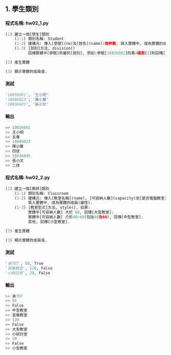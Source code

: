 ## 1. 學生類別

#### 程式名稱: hw02_1.py
``` python
(1) 建立一個[學生]類別
    (1-1) 類別名稱: Student
    (1-2) 建構元: 傳入[學號](no)及[姓名](name)2個參數, 寫入實體中, 成為實體的成員(屬性).
    (1-3) [部別]方法, division()
          回傳實體中[學號]所屬的[部別], 例如:學號[10856001]的第4碼是[5]則回傳[五專]; [3]回傳[二技]; [4]回傳[四技].

(2) 產生實體

(3) 顯示實體的成員值.
```

#### 測試
``` python
'10856001', '王小明'
'10846023', '陳小華'
'10836045', '張小文'
```

#### 輸出
``` python
>> 10856001
>> 王小明
>> 五專
>> 10846023
>> 陳小華
>> 四技
>> 10836045
>> 張小文
>> 二技
```


#### 程式名稱: hw02_2.py
``` python
(1) 建立一個[教師]類別
    (1-1) 類別名稱: Classroom
    (1-2) 建構元: 傳入[教室名稱](name), [可容納人數](capacity)及[是否電腦教室](isComputer)等3個參數,
          寫入實體中, 成為實體的成員(屬性).
    (1-3) [教室型式]方法, style(), 如果:
          實體中[可容納人數] 大於 60, 回傳[大型教室];
          實體中[可容納人數] 介於40~60(包括40及60), 回傳[中型教室];
          其他, 回傳[小型教室].

(2) 產生實體

(3) 顯示實體的成員值.
```

#### 測試
``` python
'承707', 58, True
'音樂教室', 120, False
'小研討室', 20, False
```

#### 輸出
``` python
>> 承707
>> 58
>> False
>> 中型教室
>> 音樂教室
>> 120
>> False
>> 大型教室
>> 小研討室
>> 20
>> False
>> 小型教室
```
